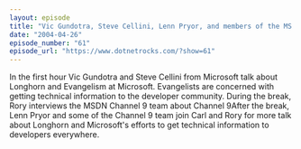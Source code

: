 ```yaml
---
layout: episode
title: "Vic Gundotra, Steve Cellini, Lenn Pryor, and members of the MS Longhorn Evangelism team"
date: "2004-04-26"
episode_number: "61"
episode_url: "https://www.dotnetrocks.com/?show=61"
---
```


In the first hour Vic Gundotra and Steve Cellini from Microsoft talk about Longhorn and Evangelism at Microsoft. Evangelists are concerned with getting technical information to the developer community. During the break, Rory interviews the MSDN Channel 9 team about Channel 9After the break, Lenn Pryor and some of the Channel 9 team join Carl and Rory for more talk about Longhorn and Microsoft's efforts to get technical information to developers everywhere.
